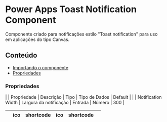 # Power Apps Toast Notification Component
Componente criado para notificações estilo "Toast notification" para uso em aplicações do tipo Canvas.

## Conteúdo

- [Importando o componente](https://github.com/eduardoreisfernandes/Power-Apps-Toast-Notification-Component/blob/main/Importando%20o%20componente.md)
- [Propriedades](#proriedades)

### Propriedades

| | Propriedade | Descrição | Tipo | Tipo de Dados | Default | | 
| Notification Width | Largura da notificação | Entrada | Número | 300 |


| | ico | shortcode | ico | shortcode | |
| - | :-: | - | :-: | - | - |
